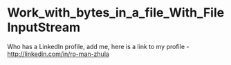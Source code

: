 # Work_with_bytes_in_a_file_With_FileInputStream

Who has a LinkedIn profile, add me, here is a link to my profile - http://linkedin.com/in/ro-man-zhula
